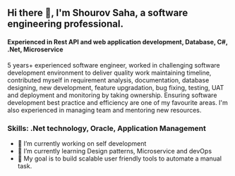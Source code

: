 ## Hi there 👋, I'm Shourov Saha, a software engineering professional.
#### Experienced in Rest API and web application development, Database, C#, .Net, Microservice

5 years+ experienced software engineer, worked in challenging software development environment to deliver quality work maintaining timeline, contributed myself in requirement analysis, documentation, database designing, new development, feature upgradation, bug fixing, testing, UAT and deployment and monitoring by taking ownership. Ensuring software development best practice and efficiency are one of my favourite areas. I'm also experienced in managing team and mentoring new resources.

### Skills: .Net technology, Oracle, Application Management

- 🔭 I’m currently working on self development 
- 🌱 I’m currently learning Design patterns, Microservice and devOps
- 🔭 My goal is to build scalable user friendly tools to automate a manual task.
